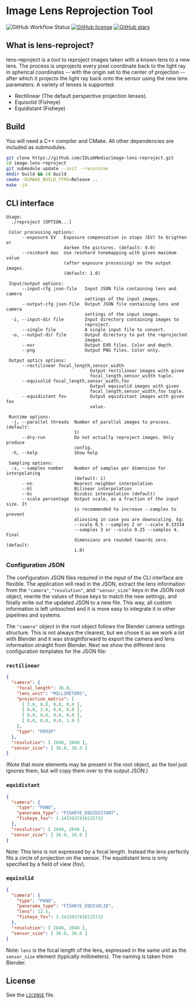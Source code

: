 # Image Lens Reprojection Tool
![GitHub Workflow Status](https://img.shields.io/github/workflow/status/IDLabMedia/image-lens-reproject/CMake)
[![GitHub license](https://img.shields.io/github/license/IDLabMedia/image-lens-reproject)](https://github.com/IDLabMedia/image-lens-reproject/blob/main/LICENSE)
[![GitHub stars](https://img.shields.io/github/stars/IDLabMedia/image-lens-reproject)](https://github.com/IDLabMedia/image-lens-reproject/stargazers)

## What is lens-reproject?

lens-reproject is a tool to reproject images taken with a known lens to a new
lens. The process is unprojects every pixel coordinate back to the light ray in
spherical coordinates -- with the origin set to the center of projection --
after which it projects the light ray back onto the sensor using the new lens
paramaters. A variety of lenses is supported:

 - Rectilinear (The default perspective projection lenses).
 - Equisolid (Fisheye)
 - Equidistant (Fisheye)

## Build
You will need a C++ compiler and CMake. All other dependencies are included as
submodules.

```sh
git clone https://github.com/IDLabMedia/image-lens-reproject.git
cd image-lens-reproject
git submodule update --init --recursive
mkdir build && cd build
cmake -DCMAKE_BUILD_TYPE=Release ..
make -j4
```

## CLI interface

```
Usage:
  ./reproject [OPTION...]

 Color processing options:
      --exposure EV   Exposure compensation in stops (EV) to brigthen or 
                      darken the pictures. (default: 0.0)
      --reinhard max  Use reinhard tonemapping with given maximum value 
                      (after exposure processing) on the output images. 
                      (default: 1.0)

 Input/output options:
      --input-cfg json-file   Input JSON file containing lens and camera 
                              settings of the input images.
      --output-cfg json-file  Output JSON file containing lens and camera 
                              settings of the input images.
  -i, --input-dir file        Input directory containing images to 
                              reproject.
      --single file           A single input file to convert.
  -o, --output-dir file       Output directory to put the reprojected 
                              images.
      --exr                   Output EXR files. Color and depth.
      --png                   Output PNG files. Color only.

 Output optics options:
      --rectilinear focal_length,sensor_width
                                Output rectilinear images with given 
                                focal_length,sensor_width tuple.
      --equisolid focal_length,sensor_width,fov
                                Output equisolid images with given 
                                focal_length,sensor_width,fov tuple.
      --equidistant fov         Output equidistant images with given fov 
                                value.

 Runtime options:
  -j, --parallel threads  Number of parallal images to process. (default: 
                          1)
      --dry-run           Do not actually reproject images. Only produce 
                          config.
  -h, --help              Show help

 Sampling options:
  -s, --samples number    Number of samples per dimension for interpolating 
                          (default: 1)
      --nn                Nearest neighbor interpolation
      --bl                Bilinear interpolation
      --bc                Bicubic interpolation (default)
      --scale percentage  Output scale, as a fraction of the input size. It 
                          is recommended to increase --samples to prevent 
                          aliassing in case you are downscaling. Eg: 
                          --scale 0.5 --samples 2 or --scale 0.33334 
                          --samples 3 or --scale 0.25 --samples 4. Final 
                          dimensions are rounded towards zero. (default: 
                          1.0)
```

### Configuration JSON
The configuration JSON files required in the input of the CLI interface are
flexible. The application will read in the JSON, extract the lens information
from the `"camera"`, `"resolution"`, and `"sensor_size"` keys in the JSON root
object, rewrite the values of those keys  to match the new settings, and
finally write out the updated JSON to a new file. This way, all custom
information is left untouched and it is more easy to integrate it in other
pipelines and systems.

The `"camera"` object in the root object follows the Blender camera settings
structure. This is not always the clearest, but we chose it as we work a lot
with Blender and it was straightforward to export the camera and lens
information straight from Blender. Next we show the different lens
configuration templates for the JSON file:

### `rectilinear`
```json
{
  "camera": {
    "focal_length": 36.0,
    "lens_unit": "MILLIMETERS",
    "projection_matrix": [
      [ 2.0, 0.0, 0.0, 0.0 ],
      [ 0.0, 2.0, 0.0, 0.0 ],
      [ 0.0, 0.0, 0.0, 0.0 ],
      [ 0.0, 0.0, 0.0, 1.0 ]
    ],
    "type": "PERSP"
  },
  "resolution": [ 2048, 2048 ],
  "sensor_size": [ 36.0, 36.0 ]
}
```
(Note that more elements may be present in the root object, as the tool just
ignores them, but will copy them over to the output JSON.)

### `equidistant`
```json
{
  "camera": {
    "type": "PANO",
    "panorama_type": "FISHEYE_EQUIDISTANT",
    "fisheye_fov": 3.1415927410125732
  },
  "resolution": [ 2048, 2048 ],
  "sensor_size": [ 36.0, 36.0 ]
}
```
Note: This lens is not expressed by a focal length. Instead the lens perfectly
fits a circle of projection on the sensor. The equidistant lens is only
specified by a field of view (fov).

### `equisolid`
```json
{
  "camera": {
    "type": "PANO",
    "panorama_type": "FISHEYE_EQUISOLID",
    "lens": 12.5,
    "fisheye_fov": 3.1415927410125732
  },
  "resolution": [ 2048, 2048 ],
  "sensor_size": [ 36.0, 36.0 ]
}
```
Note: `lens` is the focal length of the lens, expressed in the same unit as the
`sensor_size` element (typically millimeters). The naming is taken from Blender.


## License

See the [`LICENSE`](https://github.com/IDLabMedia/image-lens-reproject/blob/main/LICENSE) file.
